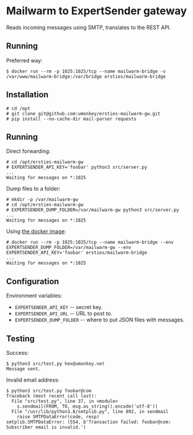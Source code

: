 # Mailwarm to ExpertSender gateway

Reads incoming messages using SMTP, translates to the REST API.


## Running

Preferred way:

```
$ docker run --rm -p 1025:1025/tcp --name mailwarm-bridge -v /var/www/mailwarm-bridge:/var/bridge ersties/mailwarm-bridge
```

## Installation

```
# cd /opt
# git clone git@github.com:umonkey/ersties-mailwarm-gw.git
# pip install --no-cache-dir mail-parser requests
```


## Running

Direct forwarding:

```
# cd /opt/ersties-mailwarm-gw
# EXPERTSENDER_API_KEY='foobar' python3 src/server.py
...
Waiting for messages on *:1025
```

Dump files to a folder:

```
# mkdir -p /var/mailwarm-gw
# cd /opt/ersties-mailwarm-gw
# EXPERTSENDER_DUMP_FOLDER=/var/mailwarm-gw python3 src/server.py
...
Waiting for messages on *:1025
```

Using [the docker image](https://hub.docker.com/repository/docker/ersties/mailwarm-bridge):

```
# docker run --rm -p 1025:1025/tcp --name mailwarm-bridge --env EXPERTSENDER_DUMP_FOLDER=/var/mailwarm-gw --env EXPERTSENDER_API_KEY='foobar' ersties/mailwarm-bridge
...
Waiting for messages on *:1025
```


## Configuration

Environment variables:

- `EXPERTSENDER_API_KEY` -- secret key.
- `EXPERTSENDER_API_URL` -- URL to post to.
- `EXPERTSENDER_DUMP_FOLDER` -- where to put JSON files with messages.


## Testing

Success:

```
$ python3 src/test.py hex@umonkey.net
Message sent.
```

Invalid email address:

```
$ python3 src/test.py foobar@com
Traceback (most recent call last):
  File "src/test.py", line 37, in <module>
    s.sendmail(FROM, TO, msg.as_string().encode('utf-8'))
  File "/usr/lib/python3.8/smtplib.py", line 892, in sendmail
    raise SMTPDataError(code, resp)
smtplib.SMTPDataError: (554, b'Transaction failed: foobar@com: Subscriber email is invalid.')
```
